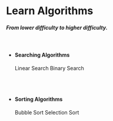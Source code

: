 # Learn Algorithms

##### From lower difficulty to higher difficulty. <br/><br/> <br/>

- #### Searching Algorithms
  <p className='link-container'>
    <Link href='/algorithms/linear-search'><a className='link'>Linear Search</a></Link>
    <Link href='/algorithms/binary-search'><a className='link'>Binary Search</a></Link>
  </p>
  <br/> <br/>
- #### Sorting Algorithms 
  <p className='link-container'>
    <Link href='/algorithms/bubble-sort'><a className='link'>Bubble Sort</a></Link>
    <Link href='/algorithms/selection-sort'><a className='link'>Selection Sort</a></Link>
  </p>
